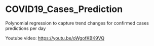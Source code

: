 # COVID19_Cases_Prediction
Polynomial regression to capture trend changes for confirmed cases predictions per day

Youtube video:
https://youtu.be/oWgofKBK9VQ
